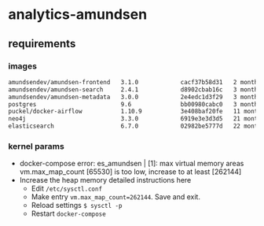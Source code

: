 # analytics-amundsen

## requirements

### images

```bash
amundsendev/amundsen-frontend   3.1.0            cacf37b58d31   2 months ago    767MB
amundsendev/amundsen-search     2.4.1            d8902cbab16c   3 months ago    170MB
amundsendev/amundsen-metadata   3.0.0            2e4edc1d3f29   3 months ago    323MB
postgres                        9.6              bb00980cabc0   3 months ago    200MB
puckel/docker-airflow           1.10.9           3e408baf20fe   11 months ago   797MB
neo4j                           3.3.0            6919e3e3d3d5   21 months ago   192MB
elasticsearch                   6.7.0            02982be5777d   22 months ago   810MB
```

### kernel params

* docker-compose error: es_amundsen | [1]: max virtual memory areas vm.max_map_count [65530] is too low, increase to at least [262144]
* Increase the heap memory detailed instructions here
  * Edit `/etc/sysctl.conf`
  * Make entry `vm.max_map_count=262144`. Save and exit.
  * Reload settings `$ sysctl -p`
  * Restart `docker-compose`